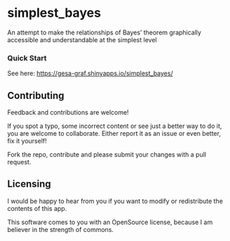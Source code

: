 
<!-- README.md is generated from README.Rmd. Please edit that file -->

# simplest_bayes

<!-- badges: start -->
<!-- badges: end -->

An attempt to make the relationships of Bayes’ theorem graphically
accessible and understandable at the simplest level

### Quick Start

See here: https://gesa-graf.shinyapps.io/simplest_bayes/

## Contributing

Feedback and contributions are welcome!

If you spot a typo, some incorrect content or see just a better way to
do it, you are welcome to collaborate. Either report it as an issue or
even better, fix it yourself!

Fork the repo, contribute and please submit your changes with a pull
request.

## Licensing

I would be happy to hear from you if you want to modify or redistribute
the contents of this app.

This software comes to you with an OpenSource license, because I am
believer in the strength of commons.
